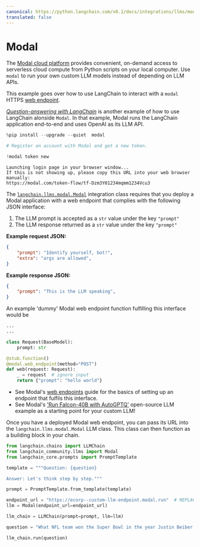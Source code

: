 ```yaml
---
canonical: https://python.langchain.com/v0.1/docs/integrations/llms/modal
translated: false
---
```


# Modal

The [Modal cloud platform](https://modal.com/docs/guide) provides convenient, on-demand access to serverless cloud compute from Python scripts on your local computer.
Use `modal` to run your own custom LLM models instead of depending on LLM APIs.

This example goes over how to use LangChain to interact with a `modal` HTTPS [web endpoint](https://modal.com/docs/guide/webhooks).

[_Question-answering with LangChain_](https://modal.com/docs/guide/ex/potus_speech_qanda) is another example of how to use LangChain alonside `Modal`. In that example, Modal runs the LangChain application end-to-end and uses OpenAI as its LLM API.

```python
%pip install --upgrade --quiet  modal
```

```python
# Register an account with Modal and get a new token.

!modal token new
```

```output
Launching login page in your browser window...
If this is not showing up, please copy this URL into your web browser manually:
https://modal.com/token-flow/tf-Dzm3Y01234mqmm1234Vcu3
```

The [`langchain.llms.modal.Modal`](https://github.com/langchain-ai/langchain/blame/master/langchain/llms/modal.py) integration class requires that you deploy a Modal application with a web endpoint that complies with the following JSON interface:

1. The LLM prompt is accepted as a `str` value under the key `"prompt"`
2. The LLM response returned as a `str` value under the key `"prompt"`

**Example request JSON:**

```json
{
    "prompt": "Identify yourself, bot!",
    "extra": "args are allowed",
}
```

**Example response JSON:**

```json
{
    "prompt": "This is the LLM speaking",
}
```

An example 'dummy' Modal web endpoint function fulfilling this interface would be

```python
...
...

class Request(BaseModel):
    prompt: str

@stub.function()
@modal.web_endpoint(method="POST")
def web(request: Request):
    _ = request  # ignore input
    return {"prompt": "hello world"}
```

* See Modal's [web endpoints](https://modal.com/docs/guide/webhooks#passing-arguments-to-web-endpoints) guide for the basics of setting up an endpoint that fulfils this interface.
* See Modal's ['Run Falcon-40B with AutoGPTQ'](https://modal.com/docs/guide/ex/falcon_gptq) open-source LLM example as a starting point for your custom LLM!

Once you have a deployed Modal web endpoint, you can pass its URL into the `langchain.llms.modal.Modal` LLM class. This class can then function as a building block in your chain.

```python
from langchain.chains import LLMChain
from langchain_community.llms import Modal
from langchain_core.prompts import PromptTemplate
```

```python
template = """Question: {question}

Answer: Let's think step by step."""

prompt = PromptTemplate.from_template(template)
```

```python
endpoint_url = "https://ecorp--custom-llm-endpoint.modal.run"  # REPLACE ME with your deployed Modal web endpoint's URL
llm = Modal(endpoint_url=endpoint_url)
```

```python
llm_chain = LLMChain(prompt=prompt, llm=llm)
```

```python
question = "What NFL team won the Super Bowl in the year Justin Beiber was born?"

llm_chain.run(question)
```